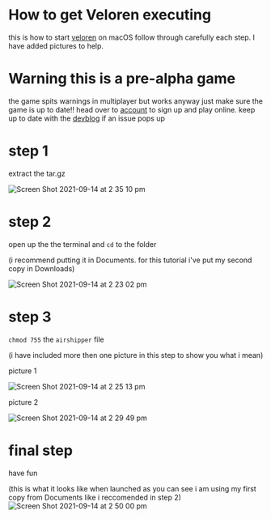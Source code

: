 # How to get Veloren executing
this is how to start [veloren](https://veloren.net/download/) on macOS 
follow through carefully each step. I have added pictures to help. 

# Warning this is a pre-alpha game
the game spits warnings in multiplayer but works anyway just make sure the game is up to date!!
head over to [account](https://veloren.net/account/) to sign up and play online. keep up to date with the [devblog](https://veloren.net/devblogs/) if an issue pops up

# step 1 
extract the tar.gz

![Screen Shot 2021-09-14 at 2 35 10 pm](https://user-images.githubusercontent.com/84853445/133195614-75f2433e-8e19-40a5-8f82-593081f59714.png)

# step 2 
open up the the terminal and ``cd`` to the folder 

(i recommend putting it in Documents. for this tutorial i've put my second copy in Downloads)

![Screen Shot 2021-09-14 at 2 23 02 pm](https://user-images.githubusercontent.com/84853445/133194695-3abd33b7-5ff8-4a1a-b162-209a83dde3ed.png)

# step 3 
``chmod 755`` the ``airshipper`` file 

(i have included more then one picture in this step to show you what i mean) 

picture 1

![Screen Shot 2021-09-14 at 2 25 13 pm](https://user-images.githubusercontent.com/84853445/133194828-a92a36ea-8c98-47bc-bfe3-77fe22da0a6d.png)

picture 2

![Screen Shot 2021-09-14 at 2 29 49 pm](https://user-images.githubusercontent.com/84853445/133195341-31e747f7-68bd-45ba-b155-22d23584426c.png)

# final step 
have fun 

(this is what it looks like when launched as you can see i am using my first copy from Documents like i reccomended in step 2)
![Screen Shot 2021-09-14 at 2 50 00 pm](https://user-images.githubusercontent.com/84853445/133196842-8403a542-1d7a-4171-953c-9db7a8af2ba9.png)
